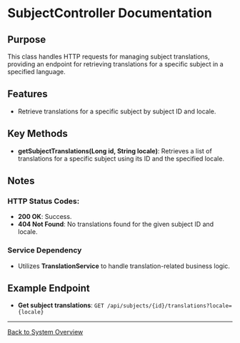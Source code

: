 # SubjectController Documentation

## Purpose

This class handles HTTP requests for managing subject translations, providing an endpoint for retrieving translations for a specific subject in a specified language.

## Features

- Retrieve translations for a specific subject by subject ID and locale.

## Key Methods

- **getSubjectTranslations(Long id, String locale)**: Retrieves a list of translations for a specific subject using its ID and the specified locale.

## Notes

### HTTP Status Codes:

- **200 OK**: Success.
- **404 Not Found**: No translations found for the given subject ID and locale.

### Service Dependency

- Utilizes **TranslationService** to handle translation-related business logic.

## Example Endpoint

- **Get subject translations**: `GET /api/subjects/{id}/translations?locale={locale}`

---

[Back to System Overview](../system-overview.md)
